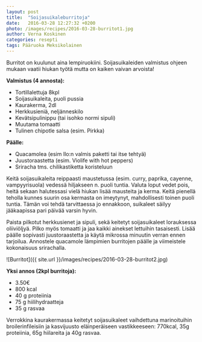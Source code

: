 ```yaml
---
layout: post
title:  "Soijasuikaleburritoja"
date:   2016-03-28 12:27:32 +0200
photo: /images/recipes/2016-03-28-burritot1.jpg
author: Verna Koskinen
categories: resepti
tags: Pääruoka Meksikolainen
---
```


Burritot on kuulunut aina lempiruokiini. Soijasuikaleiden valmistus ohjeen mukaan vaatii hiukan työtä mutta on kaiken vaivan arvoista!

**Valmistus (4 annosta):**

- Tortillalettuja 8kpl
- Soijasuikaleita, puoli pussia
- Kaurakerma, 2dl
- Herkkusieniä, neljänneskilo
- Kevätsipulinippu (tai isohko normi sipuli)
- Muutama tomaatti
- Tulinen chipotle salsa (esim. Pirkka)

**Päälle:**

- Quacamolea (esim Ilo:n valmis paketti tai itse tehtyä)
- Juustoraastetta (esim. Violife with hot peppers)
- Sriracha tms. chilikastiketta koristeluun

Keitä soijasuikaleita reippaasti maustetussa (esim. curry, paprika, cayenne, vampyyrisuola) vedessä hiljakseen n. puoli tuntia. Valuta loput vedet pois, heitä sekaan halutessasi vielä hiukan lisää mausteita ja kerma. Keitä pienellä teholla kunnes suurin osa kermasta on imeytynyt, mahdollisesti toinen puoli tuntia. Tämän voi tehdä tarvittaessa jo ennakkoon, suikaleet säilyy jääkaapissa pari päivää varsin hyvin.

Paista pilkotut herkkusienet ja sipuli, sekä keitetyt soijasuikaleet lorauksessa oliiviöljyä. Pilko myös tomaatti ja jaa kaikki ainekset lettuihin tasaisesti. Lisää päälle sopivasti juustoraastetta ja käytä mikrossa minuutin verran ennen tarjoilua. Annostele quacamole lämpimien burritojen päälle ja viimeistele kokonaisuus srirachalla.

![Burritot]({{ site.url }}/images/recipes/2016-03-28-burritot2.jpg)

**Yksi annos (2kpl burritoja):**

- 3.50€
- 800 kcal
- 40 g proteiinia
- 75 g hiilihydraatteja
- 35 g rasvaa

Verrokkina kaurakermassa keitetyt soijasuikaleet vaihdettuna marinoituihin broilerinfileisiin ja kasvijuusto eläinperäiseen vastikkeeseen: 770kcal, 35g proteiinia, 65g hiilareita ja 40g rasvaa.
